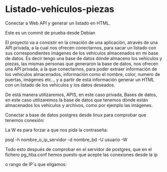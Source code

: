 Listado-vehiculos-piezas
========================

Conectar a Web API y generar un listado en HTML.

Este es un commit de prueba desde Debian


El proyecto va a consistir en la creación de una aplicación, através de una API privada,  a la cual nos ofrecen conectarnos, para sacar un listado con sus correspondientes imágenes de los vehículos almacenados en mi base de datos. Es decir tengo una base de datos dónde almaceno los vehículos y piezas, las mismas personas que generaron la base de datos, nos ofrecen una API privada, a la que conectarnos, para poder extraer información de los vehículos almacenados, información como el nombre, color, numero de puertas, imágenes etc.., y a partir de está información generar un HTML con un listado de los vehículos y los datos deseados.


De está manera utilizaremos, APIS, en este caso privada, Bases de datos, en este caso utilizaremos la base de datos que tenemos dónde están almacenados los vehículos y archivos, como por ejemplo las imágenes.


Conectar a base de datos postgres desde linux para comprobar que tenemos conexión:

La W es para forzar a que nos pida la contraseña:

psql -h nombre_o_ip_servidor -d nombre_bd -U usuario -W

Todo esto después de comprobar en el servidor de postgres, que en el fichero pg_hba.conf hemos puesto que acepte las conexiones desde la ip 

o rango de IP`s que eligamos:

